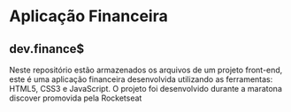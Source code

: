 # Aplicação Financeira 
## dev.finance$
Neste repositório estão armazenados os arquivos de um projeto front-end, este é uma aplicação financeira desenvolvida
utilizando as ferramentas: HTML5, CSS3 e JavaScript. O projeto foi desenvolvido durante a maratona discover promovida pela Rocketseat
